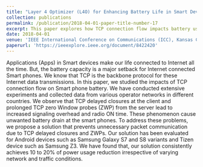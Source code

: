```yaml
---
title: "Layer 4 Optimizer (L4O) for Enhancing Battery Life in Smart Devices"
collection: publications
permalink: /publication/2018-04-01-paper-title-number-17
excerpt: This paper explores how TCP connection flow impacts battery usage in smartphones, especially focusing on TCP delayed closures and prolonged zero window probes. It proposes a solution that reduces unnecessary signaling overhead and radio ON time, resulting in a consistent 10 to 20% reduction in power usage, irrespective of network and traffic conditions.'
date: 2018-04-01
venue: 'IEEE International Conference on Communications (ICC), Kansas City, MO, USA'
paperurl: 'https://ieeexplore.ieee.org/document/8422420'
---
```


Applications (Apps) in Smart devices make our life connected to Internet all the time. But, the battery capacity is a major setback for Internet connected Smart phones. We know that TCP is the backbone protocol for these Internet data transmissions. In this paper, we studied the impacts of TCP connection flow on Smart phone battery. We have conducted extensive experiments and collected data from various operator networks in different countries. We observe that TCP delayed closures at the client and prolonged TCP zero Window probes (ZWP) from the server lead to increased signaling overhead and radio ON time. These phenomenon cause unwanted battery drain at the smart phones. To address these problems, we propose a solution that prevents unnecessary packet communication due to TCP delayed closures and ZWPs. Our solution has been evaluated for Android devices such as Samsung Galaxy S7 and S8 variants and Tizen device such as Samsung Z3. We have found that, our solution consistently achieves 10 to 20% of power usage reduction irrespective of varying network and traffic conditions.